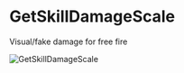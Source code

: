 # GetSkillDamageScale
Visual/fake damage for free fire

![GetSkillDamageScale](https://github.com/MasterGamesMG/VisualDamage-FreeFire/blob/main/Sources/GetSkillDamageScale/Preview.jpg)
